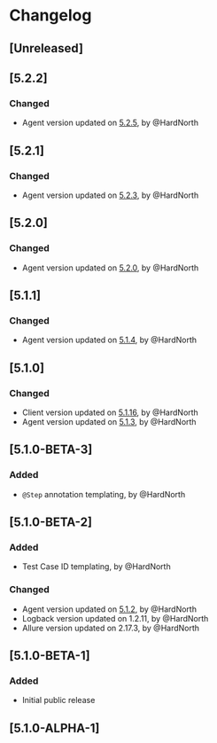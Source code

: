 # Changelog

## [Unreleased]

## [5.2.2]
### Changed
- Agent version updated on [5.2.5](https://github.com/reportportal/agent-java-cucumber/releases/tag/5.2.5), by @HardNorth

## [5.2.1]
### Changed
- Agent version updated on [5.2.3](https://github.com/reportportal/agent-java-cucumber/releases/tag/5.2.3), by @HardNorth

## [5.2.0]
### Changed
- Agent version updated on [5.2.0](https://github.com/reportportal/agent-java-cucumber/releases/tag/5.2.0), by @HardNorth

## [5.1.1]
### Changed
- Agent version updated on [5.1.4](https://github.com/reportportal/agent-java-cucumber/releases/tag/5.1.4), by @HardNorth

## [5.1.0]
### Changed
- Client version updated on [5.1.16](https://github.com/reportportal/client-java/releases/tag/5.1.16), by @HardNorth
- Agent version updated on [5.1.3](https://github.com/reportportal/agent-java-cucumber/releases/tag/5.1.3), by @HardNorth

## [5.1.0-BETA-3]
### Added
- `@Step` annotation templating, by @HardNorth

## [5.1.0-BETA-2]
### Added
- Test Case ID templating, by @HardNorth
### Changed
- Agent version updated on [5.1.2](https://github.com/reportportal/agent-java-cucumber/releases/tag/5.1.2), by @HardNorth
- Logback version updated on 1.2.11, by @HardNorth
- Allure version updated on 2.17.3, by @HardNorth

## [5.1.0-BETA-1]
### Added
- Initial public release

## [5.1.0-ALPHA-1]
